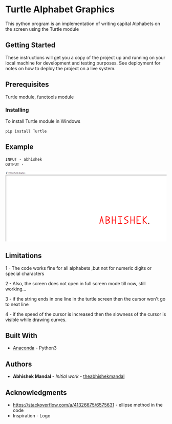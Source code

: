# Turtle Alphabet Graphics

This python program is an implementation of writing capital
Alphabets on the screen using the  Turtle module

## Getting Started

These instructions will get you a copy of the project up and running on your local machine for development and testing purposes. See deployment for notes on how to deploy the project on a live system.

## Prerequisites

Turtle module, functools module 


### Installing

To install Turtle module in Windows

```
pip install Turtle
```

## Example 
```
INPUT - abhishek
OUTPUT -
```
![turtlealphabet](https://github.com/theabhishekmandal/Turtle_Alphabets/blob/master/image.png)


## Limitations

1 - The code works fine for all alphabets ,but not for numeric digits or special characters

2 - Also, the screen does not open in full screen mode till now, still working...

3 - if the string ends in one line in the turtle screen then the cursor won't go to next line

4 - if the speed of the cursor is increased then the slowness of the cursor is visible while drawing curves. 

## Built With

* [Anaconda](https://anaconda.org/anaconda/python) - Python3


## Authors

* **Abhishek Mandal** - *Initial work* - [theabhishekmandal](https://github.com/theabhishekmandal)


## Acknowledgments

* https://stackoverflow.com/a/41326675/6575631 - ellipse method in the code
* Inspiration - Logo

